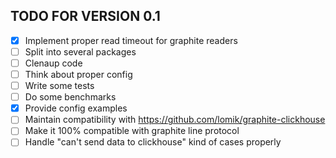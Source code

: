 TODO FOR VERSION 0.1
--------------------

 - [x] Implement proper read timeout for graphite readers
 - [ ] Split into several packages
 - [ ] Clenaup code
 - [ ] Think about proper config
 - [ ] Write some tests
 - [ ] Do some benchmarks
 - [x] Provide config examples
 - [ ] Maintain compatibility with https://github.com/lomik/graphite-clickhouse
 - [ ] Make it 100% compatible with graphite line protocol
 - [ ] Handle "can't send data to clickhouse" kind of cases properly

